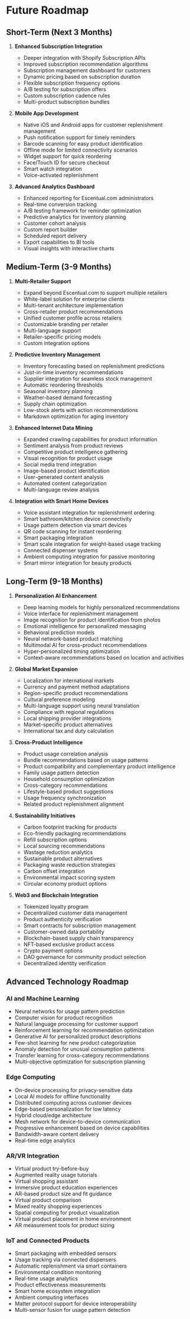 
# Future Roadmap

## Short-Term (Next 3 Months)

1. **Enhanced Subscription Integration**
   - Deeper integration with Shopify Subscription APIs
   - Improved subscription recommendation algorithms
   - Subscription management dashboard for customers
   - Dynamic pricing based on subscription duration
   - Flexible subscription frequency options
   - A/B testing for subscription offers
   - Custom subscription cadence rules
   - Multi-product subscription bundles

2. **Mobile App Development**
   - Native iOS and Android apps for customer replenishment management
   - Push notification support for timely reminders
   - Barcode scanning for easy product identification
   - Offline mode for limited connectivity scenarios
   - Widget support for quick reordering
   - Face/Touch ID for secure checkout
   - Smart watch integration 
   - Voice-activated replenishment

3. **Advanced Analytics Dashboard**
   - Enhanced reporting for Escentual.com administrators
   - Real-time conversion tracking
   - A/B testing framework for reminder optimization
   - Predictive analytics for inventory planning
   - Customer cohort analysis
   - Custom report builder
   - Scheduled report delivery
   - Export capabilities to BI tools
   - Visual insights with interactive charts

## Medium-Term (3-9 Months)

1. **Multi-Retailer Support**
   - Expand beyond Escentual.com to support multiple retailers
   - White-label solution for enterprise clients
   - Multi-tenant architecture implementation
   - Cross-retailer product recommendations
   - Unified customer profile across retailers
   - Customizable branding per retailer
   - Multi-language support
   - Retailer-specific pricing models
   - Custom integration options

2. **Predictive Inventory Management**
   - Inventory forecasting based on replenishment predictions
   - Just-in-time inventory recommendations
   - Supplier integration for seamless stock management
   - Automatic reordering thresholds
   - Seasonal inventory planning
   - Weather-based demand forecasting
   - Supply chain optimization
   - Low-stock alerts with action recommendations
   - Markdown optimization for aging inventory

3. **Enhanced Internet Data Mining**
   - Expanded crawling capabilities for product information
   - Sentiment analysis from product reviews
   - Competitive product intelligence gathering
   - Visual recognition for product usage
   - Social media trend integration
   - Image-based product identification
   - User-generated content analysis
   - Automated content categorization
   - Multi-language review analysis

4. **Integration with Smart Home Devices**
   - Voice assistant integration for replenishment ordering
   - Smart bathroom/kitchen device connectivity
   - Usage pattern detection via smart devices
   - QR code scanning for instant reordering
   - Smart packaging integration
   - Smart scale integration for weight-based usage tracking
   - Connected dispenser systems
   - Ambient computing integration for passive monitoring
   - Smart mirror integration for beauty products

## Long-Term (9-18 Months)

1. **Personalization AI Enhancement**
   - Deep learning models for highly personalized recommendations
   - Voice interface for replenishment management
   - Image recognition for product identification from photos
   - Emotional intelligence for personalized messaging
   - Behavioral prediction models
   - Neural network-based product matching
   - Multimodal AI for cross-product recommendations
   - Hyper-personalized timing optimization
   - Context-aware recommendations based on location and activities

2. **Global Market Expansion**
   - Localization for international markets
   - Currency and payment method adaptations
   - Region-specific product recommendations
   - Cultural preference modeling
   - Multi-language support using neural translation
   - Compliance with regional regulations
   - Local shipping provider integrations
   - Market-specific product alternatives
   - International tax and duty calculation

3. **Cross-Product Intelligence**
   - Product usage correlation analysis
   - Bundle recommendations based on usage patterns
   - Product compatibility and complementary product intelligence
   - Family usage pattern detection
   - Household consumption optimization
   - Cross-category recommendations
   - Lifestyle-based product suggestions
   - Usage frequency synchronization
   - Related product replenishment alignment

4. **Sustainability Initiatives**
   - Carbon footprint tracking for products
   - Eco-friendly packaging recommendations
   - Refill subscription options
   - Local sourcing recommendations
   - Wastage reduction analytics
   - Sustainable product alternatives
   - Packaging waste reduction strategies
   - Carbon offset integration
   - Environmental impact scoring system
   - Circular economy product options

5. **Web3 and Blockchain Integration**
   - Tokenized loyalty program
   - Decentralized customer data management
   - Product authenticity verification
   - Smart contracts for subscription management
   - Customer-owned data portability
   - Blockchain-based supply chain transparency
   - NFT-based exclusive product access
   - Crypto payment options
   - DAO governance for community product selection
   - Decentralized identity verification

## Advanced Technology Roadmap

### AI and Machine Learning
- Neural networks for usage pattern prediction
- Computer vision for product recognition
- Natural language processing for customer support
- Reinforcement learning for recommendation optimization
- Generative AI for personalized product descriptions
- Few-shot learning for new product categorization
- Anomaly detection for unusual consumption patterns
- Transfer learning for cross-category recommendations
- Multi-objective optimization for subscription planning

### Edge Computing
- On-device processing for privacy-sensitive data
- Local AI models for offline functionality
- Distributed computing across customer devices
- Edge-based personalization for low latency
- Hybrid cloud/edge architecture
- Mesh network for device-to-device communication
- Progressive enhancement based on device capabilities
- Bandwidth-aware content delivery
- Real-time edge analytics

### AR/VR Integration
- Virtual product try-before-buy
- Augmented reality usage tutorials
- Virtual shopping assistant
- Immersive product education experiences
- AR-based product size and fit guidance
- Virtual product comparison
- Mixed reality shopping experiences
- Spatial computing for product visualization
- Virtual product placement in home environment
- AR measurement tools for product sizing

### IoT and Connected Products
- Smart packaging with embedded sensors
- Usage tracking via connected dispensers
- Automatic replenishment via smart containers
- Environmental condition monitoring
- Real-time usage analytics
- Product effectiveness measurements
- Smart home ecosystem integration
- Ambient computing interfaces
- Matter protocol support for device interoperability
- Multi-sensor fusion for usage pattern detection
